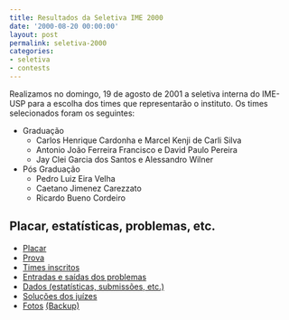 ```yaml
---
title: Resultados da Seletiva IME 2000
date: '2000-08-20 00:00:00'
layout: post
permalink: seletiva-2000
categories:
- seletiva
- contests
---
```


Realizamos no domingo, 19 de agosto de 2001 a seletiva interna do IME-USP para a escolha dos times que representarão o instituto. Os times selecionados foram os seguintes:

- Graduação
	- Carlos Henrique Cardonha e Marcel Kenji de Carli Silva
	- Antonio João Ferreira Francisco e David Paulo Pereira
	- Jay Clei Garcia dos Santos e Alessandro Wilner
- Pós Graduação
	- Pedro Luiz Eira Velha
	- Caetano Jimenez Carezzato
	- Ricardo Bueno Cordeiro

## Placar, estatísticas, problemas, etc.
- [Placar](https://www.ime.usp.br/~maratona/assets/seletivas/2000/score/placar.html)
- [Prova](https://www.ime.usp.br/~maratona/assets/seletivas/2000/caderno.pdf)
- [Times inscritos](https://www.ime.usp.br/~maratona/assets/seletivas/2000/times.html)
- [Entradas e saídas dos problemas](https://www.ime.usp.br/~maratona/assets/seletivas/2000/io.tar.xz)
- [Dados (estatísticas, submissões, etc.)](https://www.ime.usp.br/~maratona/assets/seletivas/2000/data.tar.xz)
- [Soluções dos juízes](https://www.ime.usp.br/~maratona/assets/seletivas/2000/solutions.tar.xz)
- [Fotos](https://www.facebook.com/media/set/?set=a.1611762525571121.1073741849.609146922499358&type=1&l=90e50b3b8e) [(Backup)](https://www.ime.usp.br/~maratona/assets/seletivas/2000/fotos.tar.xz)
